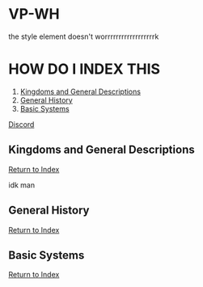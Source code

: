 # VP-WH

<head>
  <p>the style element doesn't worrrrrrrrrrrrrrrrrrk</p>
  </head>
  
<body>
  <h1 id="index">HOW DO I INDEX THIS</h1>
      <ol>
        <li><a href="#kingdoms-and-desc">Kingdoms and General Descriptions</a></li>
        <li><a href="#general-history">General History</a></li>
        <li><a href="#basic-systems">Basic Systems</a></li>
      </ol>
  <p><a href="https://discord.com/" target="_blank">Discord</a></p>
  
  
  <h2 id="kingdoms-and-desc">Kingdoms and General Descriptions</h2>
  <a href="#index">Return to Index</a>
  <p>idk man</p>
  
  <h2 id="general-history">General History</h2>
  <a href="#index">Return to Index</a>
          
  <h2 id="basic-systems">Basic Systems</h2>
  <a href="#index">Return to Index</a>
          
          
          
          
          
          
          
          
          
</body>
